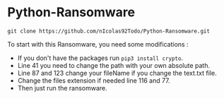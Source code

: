 # Python-Ransomware

`git clone https://github.com/nIcolas92Todo/Python-Ransomware.git`

To start with this Ransomware, you need some modifications : 

- If you don't have the packages run `pip3 install crypto`.
- Line 41 you need to change the path with your own absolute path.
- Line 87 and 123 change your fileName if you change the text.txt file.
- Change the files extension if needed line 116 and 77.
- Then just run the ransomware.

